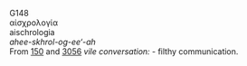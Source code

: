 G148  
αἰσχρολογία  
aischrologia  
*ahee-skhrol-og-ee‘-ah*  
From [150](g0150) and [3056](g3056) *vile* *conversation:* - filthy
communication.  
